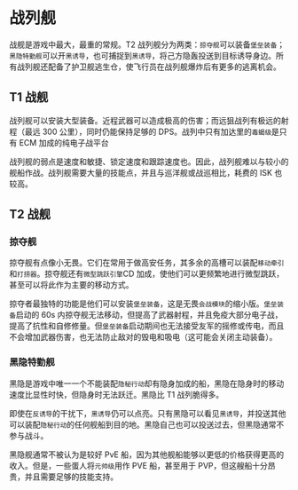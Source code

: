 # 战列舰

战舰是游戏中最大，最重的常规。T2 战列舰分为两类：`掠夺舰`可以装备`堡垒装备`；`黑隐特勤舰`可以开`黑诱导`，也可捕捉到`黑诱导`，将己方隐轰投送到目标诱导身边。所有战列舰还配备了护卫舰逃生仓，使飞行员在战列舰爆炸后有更多的逃离机会。

## T1 战舰

战列舰可以安装大型装备。近程武器可以造成极高的伤害；而远狙战列有极远的射程（最远 300 公里），同时仍能保持足够的 DPS。战列中只有加达里的`毒蝎级`是只有 ECM 加成的纯电子战平台

战列舰的弱点是速度和敏捷、锁定速度和跟踪速度也。因此，战列舰难以与较小的舰船作战。战列舰需要大量的技能点，并且与巡洋舰或战巡相比，耗费的 ISK 也较高。

## T2 战舰

### 掠夺舰

掠夺舰有点像小无畏。它们在常用于做高安任务，其多余的高槽可以装配`移动牵引`和`打捞器`。掠夺舰还有`微型跳跃引擎`CD 加成，使他们可以更频繁地进行微型跳跃，甚至可以将此作为主要的移动方式。

掠夺者最独特的功能是他们可以安装`堡垒装备`，这是无畏`会战模块`的缩小版。`堡垒装备`启动的 60s 内掠夺舰无法移动，但提高了武器射程，并且免疫大部分电子战，提高了抗性和自修修量。但`堡垒装备`启动期间也无法接受友军的摇修或传电，而且不会增加武器伤害，也无法防止敌对的毁电和吸电（这可能会关闭主动装备）。

### 黑隐特勤舰

黑隐是游戏中唯一一个不能装配`隐秘行动`却有隐身加成的船，黑隐在隐身时的移动速度比显性时快，但隐身时无法跃迁。黑隐比 T1 战列脆得多。

即使在`反诱导`的干扰下，`黑诱导`仍可以点亮。只有黑隐可以看见`黑诱导`，并投送其他可以装配`隐秘行动`的任何舰船到目的地。黑隐自己也可以投送过去，但黑隐通常不参与战斗。

黑隐舰通常不被认为是较好 PvE 船，因为其他舰船能够以更低的价格获得更高的收入。但是，一些蛋人将`元帅级`用作 PVE 船，甚至用于 PVP，但这艘船十分昂贵，并且需要足够的技能支持。

